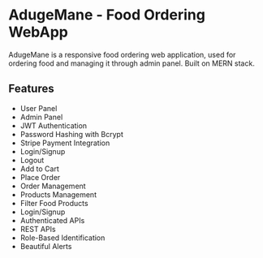 # AdugeMane - Food Ordering WebApp

AdugeMane is a responsive food ordering web application, used for ordering food and managing it through admin panel. Built on MERN stack.


## Features

- User Panel
- Admin Panel
- JWT Authentication
- Password Hashing with Bcrypt
- Stripe Payment Integration
- Login/Signup
- Logout
- Add to Cart
- Place Order
- Order Management
- Products Management
- Filter Food Products
- Login/Signup
- Authenticated APIs
- REST APIs
- Role-Based Identification
- Beautiful Alerts

